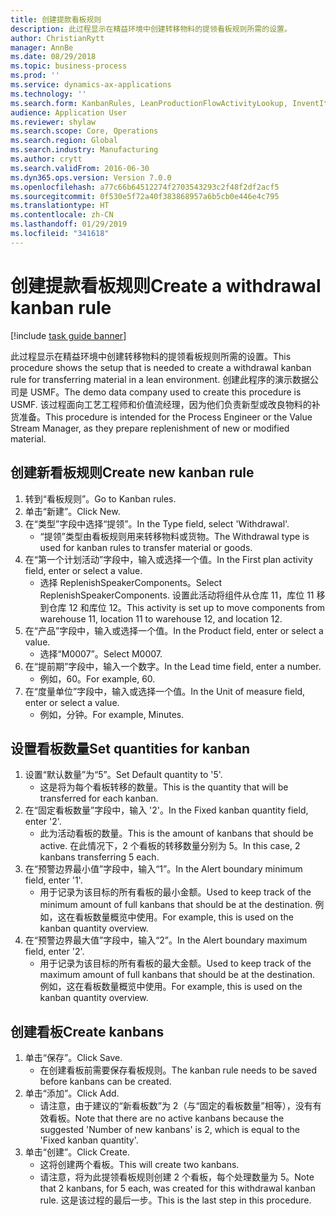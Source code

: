 ```yaml
---
title: 创建提款看板规则
description: 此过程显示在精益环境中创建转移物料的提领看板规则所需的设置。
author: ChristianRytt
manager: AnnBe
ms.date: 08/29/2018
ms.topic: business-process
ms.prod: ''
ms.service: dynamics-ax-applications
ms.technology: ''
ms.search.form: KanbanRules, LeanProductionFlowActivityLookup, InventItemIdLookupSimple, UnitOfMeasureLookup, KanbanCreate
audience: Application User
ms.reviewer: shylaw
ms.search.scope: Core, Operations
ms.search.region: Global
ms.search.industry: Manufacturing
ms.author: crytt
ms.search.validFrom: 2016-06-30
ms.dyn365.ops.version: Version 7.0.0
ms.openlocfilehash: a77c66b64512274f2703543293c2f48f2df2acf5
ms.sourcegitcommit: 0f530e5f72a40f383868957a6b5cb0e446e4c795
ms.translationtype: HT
ms.contentlocale: zh-CN
ms.lasthandoff: 01/29/2019
ms.locfileid: "341618"
---
```

# <a name="create-a-withdrawal-kanban-rule"></a><span data-ttu-id="688ac-103">创建提款看板规则</span><span class="sxs-lookup"><span data-stu-id="688ac-103">Create a withdrawal kanban rule</span></span>

[!include [task guide banner](../../includes/task-guide-banner.md)]

<span data-ttu-id="688ac-104">此过程显示在精益环境中创建转移物料的提领看板规则所需的设置。</span><span class="sxs-lookup"><span data-stu-id="688ac-104">This procedure shows the setup that is needed to create a withdrawal kanban rule for transferring material in a lean environment.</span></span> <span data-ttu-id="688ac-105">创建此程序的演示数据公司是 USMF。</span><span class="sxs-lookup"><span data-stu-id="688ac-105">The demo data company used to create this procedure is USMF.</span></span> <span data-ttu-id="688ac-106">该过程面向工艺工程师和价值流经理，因为他们负责新型或改良物料的补货准备。</span><span class="sxs-lookup"><span data-stu-id="688ac-106">This procedure is intended for the Process Engineer or the Value Stream Manager, as they prepare replenishment of new or modified material.</span></span>


## <a name="create-new-kanban-rule"></a><span data-ttu-id="688ac-107">创建新看板规则</span><span class="sxs-lookup"><span data-stu-id="688ac-107">Create new kanban rule</span></span>
1. <span data-ttu-id="688ac-108">转到“看板规则”。</span><span class="sxs-lookup"><span data-stu-id="688ac-108">Go to Kanban rules.</span></span>
2. <span data-ttu-id="688ac-109">单击“新建”。</span><span class="sxs-lookup"><span data-stu-id="688ac-109">Click New.</span></span>
3. <span data-ttu-id="688ac-110">在“类型”字段中选择“提领”。</span><span class="sxs-lookup"><span data-stu-id="688ac-110">In the Type field, select 'Withdrawal'.</span></span>
    * <span data-ttu-id="688ac-111">“提领”类型由看板规则用来转移物料或货物。</span><span class="sxs-lookup"><span data-stu-id="688ac-111">The Withdrawal type is used for kanban rules to transfer material or goods.</span></span>  
4. <span data-ttu-id="688ac-112">在“第一个计划活动”字段中，输入或选择一个值。</span><span class="sxs-lookup"><span data-stu-id="688ac-112">In the First plan activity field, enter or select a value.</span></span>
    * <span data-ttu-id="688ac-113">选择 ReplenishSpeakerComponents。</span><span class="sxs-lookup"><span data-stu-id="688ac-113">Select ReplenishSpeakerComponents.</span></span>   <span data-ttu-id="688ac-114">设置此活动将组件从仓库 11，库位 11 移到仓库 12 和库位 12。</span><span class="sxs-lookup"><span data-stu-id="688ac-114">This activity is set up to move components from warehouse 11, location 11 to warehouse 12, and location 12.</span></span>  
5. <span data-ttu-id="688ac-115">在“产品”字段中，输入或选择一个值。</span><span class="sxs-lookup"><span data-stu-id="688ac-115">In the Product field, enter or select a value.</span></span>
    * <span data-ttu-id="688ac-116">选择“M0007”。</span><span class="sxs-lookup"><span data-stu-id="688ac-116">Select M0007.</span></span>  
6. <span data-ttu-id="688ac-117">在“提前期”字段中，输入一个数字。</span><span class="sxs-lookup"><span data-stu-id="688ac-117">In the Lead time field, enter a number.</span></span>
    * <span data-ttu-id="688ac-118">例如，60。</span><span class="sxs-lookup"><span data-stu-id="688ac-118">For example, 60.</span></span>  
7. <span data-ttu-id="688ac-119">在“度量单位”字段中，输入或选择一个值。</span><span class="sxs-lookup"><span data-stu-id="688ac-119">In the Unit of measure field, enter or select a value.</span></span>
    * <span data-ttu-id="688ac-120">例如，分钟。</span><span class="sxs-lookup"><span data-stu-id="688ac-120">For example, Minutes.</span></span>  

## <a name="set-quantities-for-kanban"></a><span data-ttu-id="688ac-121">设置看板数量</span><span class="sxs-lookup"><span data-stu-id="688ac-121">Set quantities for kanban</span></span>
1. <span data-ttu-id="688ac-122">设置“默认数量”为“5”。</span><span class="sxs-lookup"><span data-stu-id="688ac-122">Set Default quantity to '5'.</span></span>
    * <span data-ttu-id="688ac-123">这是将为每个看板转移的数量。</span><span class="sxs-lookup"><span data-stu-id="688ac-123">This is the quantity that will be transferred for each kanban.</span></span>  
2. <span data-ttu-id="688ac-124">在“固定看板数量”字段中，输入 '2'。</span><span class="sxs-lookup"><span data-stu-id="688ac-124">In the Fixed kanban quantity field, enter '2'.</span></span>
    * <span data-ttu-id="688ac-125">此为活动看板的数量。</span><span class="sxs-lookup"><span data-stu-id="688ac-125">This is the amount of kanbans that should be active.</span></span> <span data-ttu-id="688ac-126">在此情况下，2 个看板的转移数量分别为 5。</span><span class="sxs-lookup"><span data-stu-id="688ac-126">In this case, 2 kanbans transferring 5 each.</span></span>  
3. <span data-ttu-id="688ac-127">在“预警边界最小值”字段中，输入“1”。</span><span class="sxs-lookup"><span data-stu-id="688ac-127">In the Alert boundary minimum field, enter '1'.</span></span>
    * <span data-ttu-id="688ac-128">用于记录为该目标的所有看板的最小金额。</span><span class="sxs-lookup"><span data-stu-id="688ac-128">Used to keep track of the minimum amount of full kanbans that should be at the destination.</span></span> <span data-ttu-id="688ac-129">例如，这在看板数量概览中使用。</span><span class="sxs-lookup"><span data-stu-id="688ac-129">For example, this is used on the kanban quantity overview.</span></span>  
4. <span data-ttu-id="688ac-130">在“预警边界最大值”字段中，输入“2”。</span><span class="sxs-lookup"><span data-stu-id="688ac-130">In the Alert boundary maximum field, enter '2'.</span></span>
    * <span data-ttu-id="688ac-131">用于记录为该目标的所有看板的最大金额。</span><span class="sxs-lookup"><span data-stu-id="688ac-131">Used to keep track of the maximum amount of full kanbans that should be at the destination.</span></span> <span data-ttu-id="688ac-132">例如，这在看板数量概览中使用。</span><span class="sxs-lookup"><span data-stu-id="688ac-132">For example, this is used on the kanban quantity overview.</span></span>  

## <a name="create-kanbans"></a><span data-ttu-id="688ac-133">创建看板</span><span class="sxs-lookup"><span data-stu-id="688ac-133">Create kanbans</span></span>
1. <span data-ttu-id="688ac-134">单击“保存”。</span><span class="sxs-lookup"><span data-stu-id="688ac-134">Click Save.</span></span>
    * <span data-ttu-id="688ac-135">在创建看板前需要保存看板规则。</span><span class="sxs-lookup"><span data-stu-id="688ac-135">The kanban rule needs to be saved before kanbans can be created.</span></span>  
2. <span data-ttu-id="688ac-136">单击“添加”。</span><span class="sxs-lookup"><span data-stu-id="688ac-136">Click Add.</span></span>
    * <span data-ttu-id="688ac-137">请注意，由于建议的“新看板数”为 2（与“固定的看板数量”相等），没有有效看板。</span><span class="sxs-lookup"><span data-stu-id="688ac-137">Note that there are no active kanbans because the suggested 'Number of new kanbans' is 2, which is equal to the 'Fixed kanban quantity'.</span></span>  
3. <span data-ttu-id="688ac-138">单击“创建”。</span><span class="sxs-lookup"><span data-stu-id="688ac-138">Click Create.</span></span>
    * <span data-ttu-id="688ac-139">这将创建两个看板。</span><span class="sxs-lookup"><span data-stu-id="688ac-139">This will create two kanbans.</span></span>  
    * <span data-ttu-id="688ac-140">请注意，将为此提领看板规则创建 2 个看板，每个处理数量为 5。</span><span class="sxs-lookup"><span data-stu-id="688ac-140">Note that 2 kanbans, for 5 each, was created for this withdrawal kanban rule.</span></span>  <span data-ttu-id="688ac-141">这是该过程的最后一步。</span><span class="sxs-lookup"><span data-stu-id="688ac-141">This is the last step in this procedure.</span></span>  

